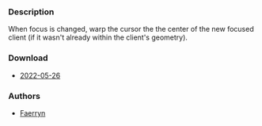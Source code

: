 ### Description
When focus is changed, warp the cursor the the center of the new focused client (if it wasn't already within the client's geometry).

### Download
- [2022-05-26](https://github.com/djpohly/dwl/compare/main...faerryn:cursor_warp.patch)

### Authors
- [Faerryn](https://github.com/faerryn)